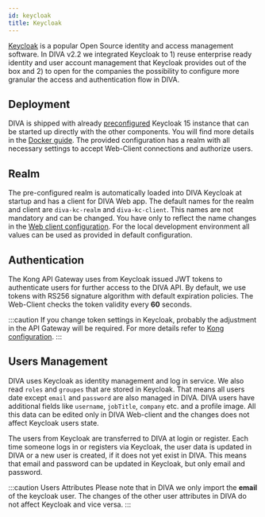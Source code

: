 ```yaml
---
id: keycloak
title: Keycloak
---
```


[Keycloak](https://www.keycloak.org/) is a popular Open Source identity and access management software.
In DIVA v2.2 we integrated Keycloak to 1) reuse enterprise ready identity and user account management that Keycloak provides out of the box and
2) to open for the companies the possibility to configure more granular the access and authentication flow in DIVA.

## Deployment

DIVA is shipped with already [preconfigured](https://github.com/FraunhoferISST/diva/blob/main/core/keycloak/default-realm.json)
Keycloak 15 instance that can be started up directly with the other components.
You will find more details in the [Docker guide](../../deployment/docker).
The provided configuration has a realm with all necessary settings to accept Web-Client connections and authorize users.

## Realm

The pre-configured realm is automatically loaded into DIVA Keycloak at startup and has a client for DIVA Web app.
The default names for the realm and client are `diva-kc-realm` and `diva-kc-client`.
This names are not mandatory and can be changed.
You have only to reflect the name changes in the [Web client configuration](web-client#configuration).
For the local development environment all values can be used as provided in default configuration.

## Authentication

The Kong API Gateway uses from Keycloak issued JWT tokens to authenticate users for further access to the DIVA API.
By default, we use tokens with RS256 signature algorithm with default expiration policies.
The Web-Client checks the token validity every **60** seconds.

:::caution
If you change token settings in Keycloak, probably the adjustment in the API Gateway will be required. For more details refer
to [Kong configuration](gateway).
:::

## Users Management

DIVA uses Keycloak as identity management and log in service.
We also read `roles` and `groupes` that are stored in Keycloak.
That means all users date except `email` and `password` are also managed in DIVA.
DIVA users have additional fields like `username`, `jobTitle`, `company` etc. and a profile image.
All this data can be edited only in DIVA Web-client and the changes does not affect Keycloak users state.

The users from Keycloak are transferred to DIVA at login or register.
Each time someone logs in or registers via Keycloak, the user data is updated in DIVA or a new user is created, if it does not yet exist in DIVA.
This means that email and password can be updated in Keycloak, but only email and password.

:::caution Users Attributes
Please note that in DIVA we only import the **email** of the keycloak user.
The changes of the other user attributes in DIVA do not affect Keycloak and vice versa.
:::

